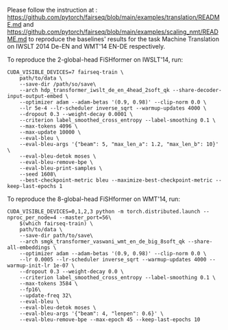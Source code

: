 Please follow the instruction at : https://github.com/pytorch/fairseq/blob/main/examples/translation/README.md and https://github.com/pytorch/fairseq/blob/main/examples/scaling_nmt/README.md to reproduce the baselines' results for the task Machine Translation on IWSLT 2014 De-EN and WMT'14 EN-DE respectively.

To reproduce the 2-global-head FiSHformer on IWSLT'14, run:
```
CUDA_VISIBLE_DEVICES=7 fairseq-train \
    path/to/data \
    --save-dir /path/so/save\
    --arch hdp_transformer_iwslt_de_en_4head_2soft_qk --share-decoder-input-output-embed \
    --optimizer adam --adam-betas '(0.9, 0.98)' --clip-norm 0.0 \
    --lr 5e-4 --lr-scheduler inverse_sqrt --warmup-updates 4000 \
    --dropout 0.3 --weight-decay 0.0001 \
    --criterion label_smoothed_cross_entropy --label-smoothing 0.1 \
    --max-tokens 4096 \
    --max-update 10000 \
    --eval-bleu \
    --eval-bleu-args '{"beam": 5, "max_len_a": 1.2, "max_len_b": 10}' \
    --eval-bleu-detok moses \
    --eval-bleu-remove-bpe \
    --eval-bleu-print-samples \
    --seed 1608\
    --best-checkpoint-metric bleu --maximize-best-checkpoint-metric --keep-last-epochs 1
```

To reproduce the 8-global-head FiSHformer on WMT'14, run:
```
CUDA_VISIBLE_DEVICES=0,1,2,3 python -m torch.distributed.launch --nproc_per_node=4 --master_port=56\
    $(which fairseq-train) \
    path/to/data \
    --save-dir path/to/save\
    --arch smgk_transformer_vaswani_wmt_en_de_big_8soft_qk --share-all-embeddings \
    --optimizer adam --adam-betas '(0.9, 0.98)' --clip-norm 0.0 \
    --lr 0.0005 --lr-scheduler inverse_sqrt --warmup-updates 4000 --warmup-init-lr 1e-07 \
    --dropout 0.3 --weight-decay 0.0 \
    --criterion label_smoothed_cross_entropy --label-smoothing 0.1 \
    --max-tokens 3584 \
    --fp16\
    --update-freq 32\
    --eval-bleu \
    --eval-bleu-detok moses \
    --eval-bleu-args '{"beam": 4, "lenpen": 0.6}' \
    --eval-bleu-remove-bpe --max-epoch 45 --keep-last-epochs 10
```
